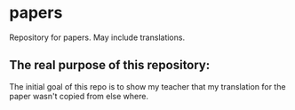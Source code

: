 # papers
Repository for papers. May include translations.

## The real purpose of this repository:
The initial goal of this repo is to show my teacher that my translation for the paper wasn't copied from else where.
